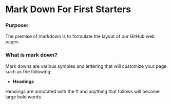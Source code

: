 # Mark Down For First Starters

### Purpose:
The premise of markdown is to formulate the layout of our GitHub web pages.

### What is mark down?
Mark downs are various symbles and lettering that will customize your page such as the following:

- **Headings**  

Headings are annotated with the # and anything that follows will become large bold words.

